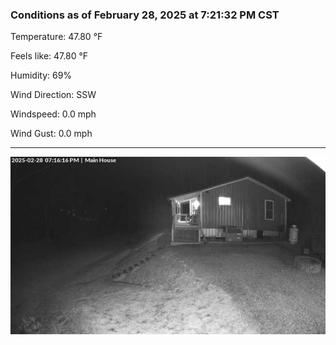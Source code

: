 ### Conditions as of February 28, 2025 at 7:21:32 PM CST 

Temperature: 47.80 &deg;F

Feels like: 47.80 &deg;F

Humidity: 69%

Wind Direction: SSW

Windspeed: 0.0 mph

Wind Gust: 0.0 mph

---

<img src="./images/latest.jpeg"/>

